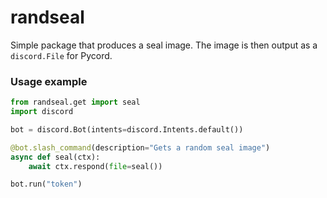 # randseal
Simple package that produces a seal image. The image is then output as a `discord.File` for Pycord.

### Usage example
```py
from randseal.get import seal
import discord

bot = discord.Bot(intents=discord.Intents.default())

@bot.slash_command(description="Gets a random seal image")
async def seal(ctx):
	await ctx.respond(file=seal())

bot.run("token")
```
